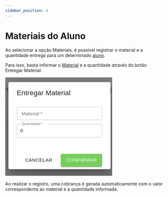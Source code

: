 ```yaml
---
sidebar_position: 4
---
```


# Materiais do Aluno

Ao selecionar a opção Materiais, é possível registrar o material e a quantidade entrega para um determinado [aluno](../Alunos).

Para isso, basta informar o [Material](../Materiais/Materiais) e a quantidade através do botão Entregar Material.

![Alt text](entregar-material.png)

Ao realizar o registro, uma cobrança é gerada automaticamente com o valor correspondente ao material e a quantidade informada.